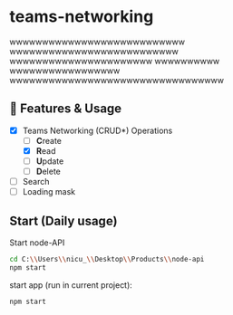 # teams-networking

wwwwwwwwwwwwwwwwwwwwwwwwwww wwwwwwwwwwwwwwwwwwwwwwwwww wwwwwwwwwwwwwwwwwwwwww wwwwwwwwww wwwwwwwwwwwwwwwww wwwwwwwwwwwwwwwwwwwwwwwwwwwwwwwww

## 💠 Features & Usage

- [x] Teams Networking (CRUD\*) Operations
  - [ ] **C**reate
  - [x] **R**ead
  - [ ] **U**pdate
  - [ ] **D**elete
- [ ] Search
- [ ] Loading mask

## Start (Daily usage)

Start node-API

```sh
cd C:\\Users\\nicu_\\Desktop\\Products\\node-api
npm start
```

start app (run in current project):

```sh
npm start
```
